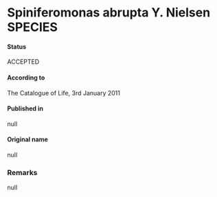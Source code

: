 Spiniferomonas abrupta Y. Nielsen SPECIES
=======

#### Status
ACCEPTED

#### According to
The Catalogue of Life, 3rd January 2011

#### Published in
null

#### Original name
null

### Remarks
null